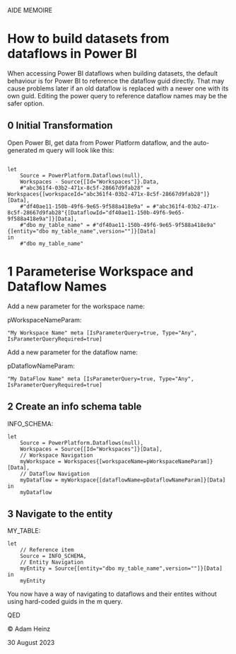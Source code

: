 AIDE MEMOIRE

# How to build datasets from dataflows in Power BI

When accessing Power BI dataflows when building datasets, the default behaviour is for Power BI to reference the dataflow guid directly. That may cause problems later if an old dataflow is replaced with a newer one with its own guid. Editing the power query to reference dataflow names may be the safer option. 

## 0 Initial Transformation 
Open Power BI, get data from Power Platform dataflow, and the auto-generated m query will look like this: 

```

let 
    Source = PowerPlatform.Dataflows(null), 
    Workspaces - Source{[Id="Workspaces"]}.Data, 
    #"abc361f4-03b2-471x-8c5f-28667d9fab28" = Workspaces{[workspaceId="abc361f4-03b2-471x-8c5f-28667d9fab28"]}[Data],
    #"df40ae11-150b-49f6-9e65-9f588a418e9a" = #"abc361f4-03b2-471x-8c5f-28667d9fab28"{[DataflowId="df40ae11-150b-49f6-9e65-9f588a418e9a"]}[Data], 
    #"dbo my_table_name" = #"df40ae11-150b-49f6-9e65-9f588a418e9a"{[entity="dbo my_table_name",version=""]}[Data]
in 
    #"dbo my_table_name" 

```

# 1 Parameterise Workspace and Dataflow Names 

Add a new parameter for the workspace name: 

pWorkspaceNameParam: 
```
"My Workspace Name" meta [IsParameterQuery=true, Type="Any", IsParameterQueryRequired=true] 

```

Add a new parameter for the dataflow name: 

pDataflowNameParam:
``` 
"My DataFlow Name" meta [IsParameterQuery=true, Type="Any", IsParameterQueryRequired=true] 

``` 

## 2 Create an info schema table 


INFO_SCHEMA:
``` 
let 
    Source = PowerPlatform.Dataflows(null), 
    Workspaces = Source{[Id="Workspaces"]}[Data], 
    // Workspace Navigation 
    myWorkspace = Workspaces{[workspaceName=pWorkspaceNameParam]}[Data], 
    // Dataflow Navigation 
    myDataflow = myWorkspace{[dataflowName=pDataflowNameParam]}[Data] 
in 
    myDataflow 

```

## 3 Navigate to the entity 

MY_TABLE: 
```
let 
    // Reference item
    Source = INFO_SCHEMA, 
    // Entity Navigation
    myEntity = Source{[entity="dbo my_table_name",version=""]}[Data] 
in 
    myEntity 

```

You now have a way of navigating to dataflows and their entites without using hard-coded guids in the m query. 


QED 

© Adam Heinz 

30 August 2023 
